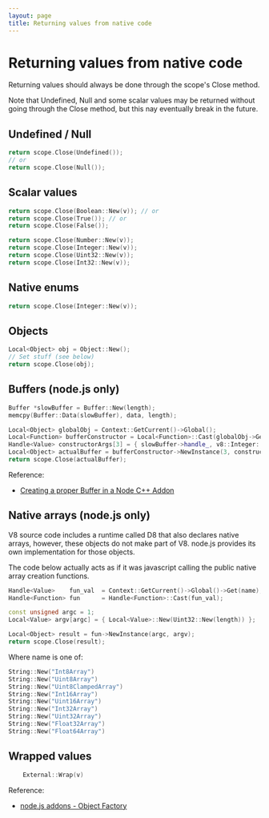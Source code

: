 ```yaml
---
layout: page
title: Returning values from native code
---
```

# Returning values from native code

Returning values should always be done through the scope's Close method.

Note that Undefined, Null and some scalar values may be returned without going through the Close method, but this nay eventually break in the future.

## Undefined / Null

```cpp
return scope.Close(Undefined());
// or
return scope.Close(Null());
```

## Scalar values

```cpp
return scope.Close(Boolean::New(v)); // or
return scope.Close(True()); // or
return scope.Close(False());

return scope.Close(Number::New(v));
return scope.Close(Integer::New(v));
return scope.Close(Uint32::New(v));
return scope.Close(Int32::New(v));
```

## Native enums

```cpp
return scope.Close(Integer::New(v));
```

## Objects

```cpp
Local<Object> obj = Object::New();
// Set stuff (see below)
return scope.Close(obj);
```

## Buffers (node.js only)

```cpp
Buffer *slowBuffer = Buffer::New(length);
memcpy(Buffer::Data(slowBuffer), data, length);

Local<Object> globalObj = Context::GetCurrent()->Global();
Local<Function> bufferConstructor = Local<Function>::Cast(globalObj->Get(String::New("Buffer")));
Handle<Value> constructorArgs[3] = { slowBuffer->handle_, v8::Integer::New(length), v8::Integer::New(0) };
Local<Object> actualBuffer = bufferConstructor->NewInstance(3, constructorArgs);
return scope.Close(actualBuffer);
```

Reference:

*   [Creating a proper Buffer in a Node C++ Addon](http://sambro.is-super-awesome.com/2011/03/03/creating-a-proper-buffer-in-a-node-c-addon/)

## Native arrays (node.js only)

V8 source code includes a runtime called D8 that also declares native arrays, however, these objects do not make part of V8. node.js provides its own implementation for those objects.

The code below actually acts as if it was javascript calling the public native array creation functions.

```cpp
Handle<Value>    fun_val  = Context::GetCurrent()->Global()->Get(name);
Handle<Function> fun      = Handle<Function>::Cast(fun_val);

const unsigned argc = 1;
Local<Value> argv[argc] = { Local<Value>::New(Uint32::New(length)) };

Local<Object> result = fun->NewInstance(argc, argv);
return scope.Close(result);
```

Where name is one of:

```cpp
String::New("Int8Array")
String::New("Uint8Array")
String::New("Uint8ClampedArray")
String::New("Int16Array")
String::New("Uint16Array")
String::New("Int32Array")
String::New("Uint32Array")
String::New("Float32Array")
String::New("Float64Array")
```

## Wrapped values

```cpp
    External::Wrap(v)
```

Reference:

*   [node.js addons - Object Factory](http://nodejs.org/api/addons.html#addons_object_factory)
